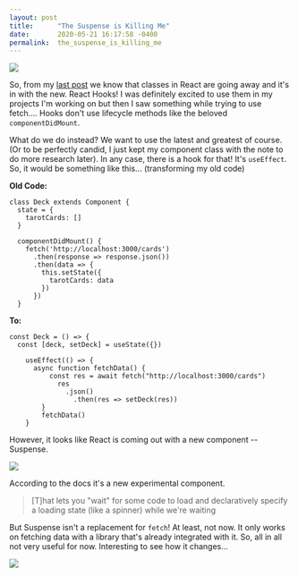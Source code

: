 ```yaml
---
layout: post
title:      "The Suspense is Killing Me"
date:       2020-05-21 16:17:58 -0400
permalink:  the_suspense_is_killing_me
---
```



![](https://media.tenor.com/images/396316b3becf0784a8a09c4540fcbfdc/tenor.gif)

So, from my [last post](https://kkamali.github.io/befriending_state_with_captain_react_hook) we know that classes in React are going away and it's in with the new. React Hooks! I was definitely excited to use them in my projects I'm working on but then I saw something while trying to use fetch.... Hooks don't use lifecycle methods like the beloved `componentDidMount`.


What do we do instead? We want to use the latest and greatest of course. (Or to be perfectly candid, I just kept my  component class with the note to do more research later). In any case, there is a hook for that! It's `useEffect`. So, it would be something like this... (transforming my old code) 

**Old Code:**
```
class Deck extends Component {
  state = {
    tarotCards: []
  }

  componentDidMount() {
    fetch('http://localhost:3000/cards')
      .then(response => response.json())
      .then(data => {
        this.setState({
          tarotCards: data
        })
      })
  }
```

**To:**
```
const Deck = () => {
  const [deck, setDeck] = useState({})
	
	useEffect(() => {
	  async function fetchData() {
		  const res = await fetch("http://localhost:3000/cards")
			res
			  .json()
				.then(res => setDeck(res))
		}
		fetchData()
	}
```

However, it looks like React is coming out with a new component -- Suspense. 

![](https://media.tenor.com/images/faae6c155cb324a8fde9c47bb5e60613/tenor.gif)


According to the docs it's a new experimental component. 
> [T]hat lets you "wait" for some code to load and declaratively specify a loading state (like a spinner) while we're waiting

But Suspense isn't a replacement for `fetch`! At least, not now. It only works on fetching data with a library that's already integrated with it. So, all in all not very useful for now. Interesting to see how it changes... 

![](https://media1.tenor.com/images/17f638077f347d6ee7c202312e41a106/tenor.gif?itemid=4513227)
